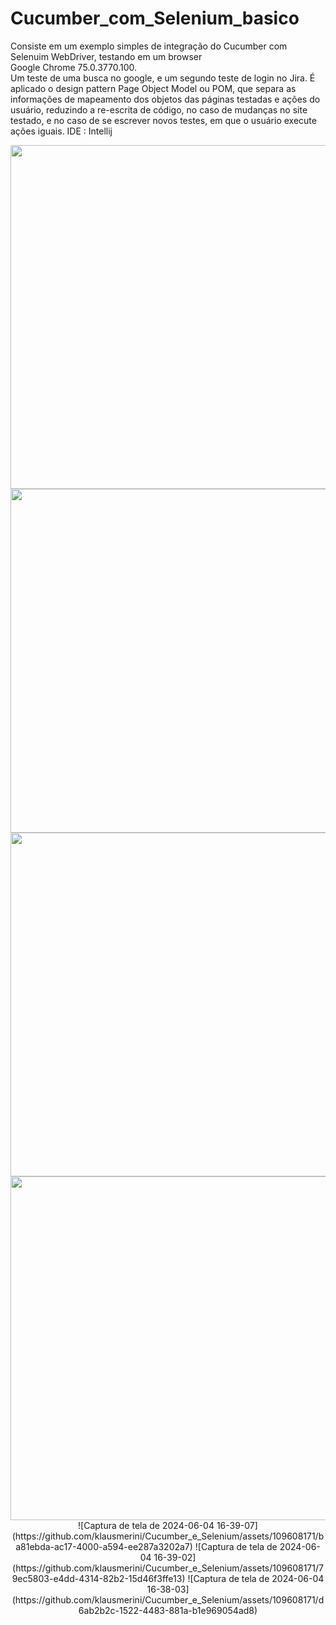 # Cucumber_com_Selenium_basico
Consiste em um exemplo simples de integração do Cucumber com Selenuim WebDriver, testando em um browser  
Google Chrome  75.0.3770.100.  
Um teste de uma busca no google, e um segundo teste de login no Jira. É aplicado o design pattern Page Object Model ou POM, que separa as informações de mapeamento dos objetos das páginas testadas e ações do usuário, reduzindo a re-escrita de código, no caso de mudanças no site testado, e no caso de se escrever novos testes, em que o usuário execute ações iguais. 
IDE : Intellij      
<div align="center">
<img src="https://github.com/klausmerini/Cucumber_com_Selenium_basico/assets/109608171/85a883f4-fe32-42c8-921c-7650062bee13" width="550px" /)
</div>  
<div align="center">
<img src="https://github.com/klausmerini/Cucumber_com_Selenium_basico/assets/109608171/4e9afdb4-d072-4f88-be9b-e4c3924cc147" width="550px" /)
</div>
<div align="center">
<img src="https://github.com/klausmerini/Cucumber_com_Selenium_basico/assets/109608171/301f6f90-f1db-4510-9968-d7aba059e673)" width="550px" /)
</div>
<div align="center">
<img src="https://github.com/klausmerini/Cucumber_com_Selenium_basico/assets/109608171/aba6ded3-e5f0-41b8-9d60-c450c4eaf45f" width="550px" /)
</div>      
![Captura de tela de 2024-06-04 16-39-07](https://github.com/klausmerini/Cucumber_e_Selenium/assets/109608171/ba81ebda-ac17-4000-a594-ee287a3202a7)
![Captura de tela de 2024-06-04 16-39-02](https://github.com/klausmerini/Cucumber_e_Selenium/assets/109608171/79ec5803-e4dd-4314-82b2-15d46f3ffe13)
![Captura de tela de 2024-06-04 16-38-03](https://github.com/klausmerini/Cucumber_e_Selenium/assets/109608171/d6ab2b2c-1522-4483-881a-b1e969054ad8)
